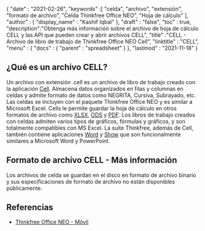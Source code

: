 {
  "date" : "2021-02-26",
  "keywords" :[ "celda", "archivo", "extensión", "formato de archivo", "Celda Thinkfree Office NEO", "Hoja de cálculo" ],
  "author" : {
    "display_name" : "Kashif Iqbal"
},
  "draft" : "false",
  "toc" : true,
  "description":"Obtenga más información sobre el archivo de hoja de cálculo CELL y las API que pueden crear y abrir archivos CELL",
  "title" :"CELL - Archivo de libro de trabajo de Thinkfree Office NEO Cell",
  "linktitle" : "CELL",
  "menu" : {
    "docs" : {
      "parent" : "spreadsheet"
}
},
  "lastmod" : "2021-11-18"
}

## ¿Qué es un archivo CELL?

Un archivo con extensión .cell es un archivo de libro de trabajo creado con la aplicación [Cell](https://office.hancom.com/). Almacena datos organizados en filas y columnas en celdas y admite formato de datos como NEGRITA, Cursiva, Subrayado, etc. Las celdas se incluyen con el paquete Thinkfree Office NEO y es similar a Microsoft Excel. Cells le permite guardar la hoja de cálculo en otros formatos de archivo como [XLSX](/es/spreadsheet/xlsx/), [ODS](/es/spreadsheet/ods/) y [PDF](/es/pdf/). Los libros de trabajo creados con celdas admiten varios tipos de gráficos, fórmulas y gráficos, y son totalmente compatibles con MS Excel. La suite Thinkfree, además de Cell, también contiene aplicaciones [Word](https://office.hancom.com/office2020/word/) y [Show](https://office.hancom.com/office2020/show/) que son funcionalmente similares a Microsoft Word y PowerPoint.

## Formato de archivo CELL - Más información

Los archivos de celda se guardan en el disco en formato de archivo binario y sus especificaciones de formato de archivo no están disponibles públicamente.

## Referencias ##

* [Thinkfree Office NEO - Móvil](https://office.hancom.com/)

